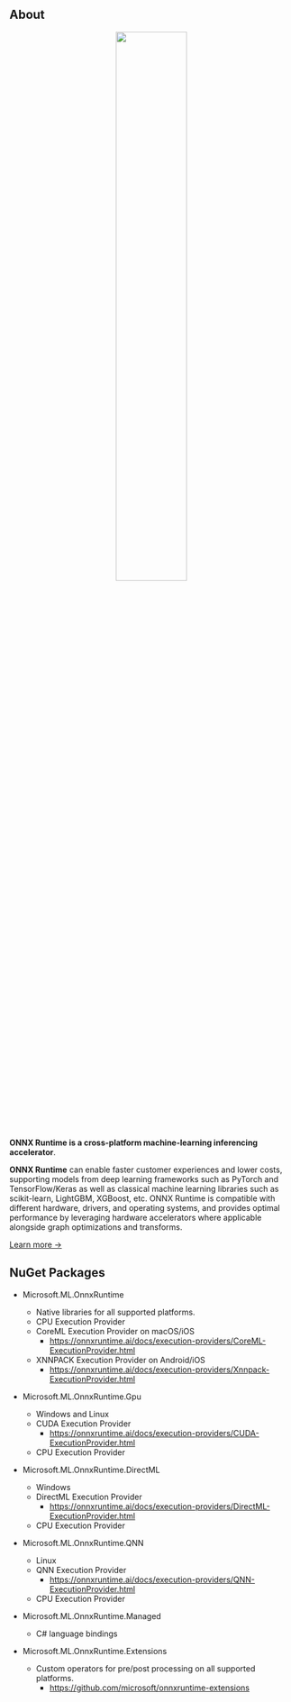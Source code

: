 ## About

<p align="center"><img width="50%" src="https://raw.githubusercontent.com/microsoft/onnxruntime/main/docs/images/ONNX_Runtime_logo_dark.png" /></p>

**ONNX Runtime is a cross-platform machine-learning inferencing accelerator**.

**ONNX Runtime** can enable faster customer experiences and lower costs, supporting models from deep learning frameworks such as PyTorch and TensorFlow/Keras as well as classical machine learning libraries such as scikit-learn, LightGBM, XGBoost, etc.
ONNX Runtime is compatible with different hardware, drivers, and operating systems, and provides optimal performance by leveraging hardware accelerators where applicable alongside graph optimizations and transforms.

[Learn more &rarr;](https://www.onnxruntime.ai/docs)

## NuGet Packages

- Microsoft.ML.OnnxRuntime
  - Native libraries for all supported platforms.
  - CPU Execution Provider
  - CoreML Execution Provider on macOS/iOS
    - https://onnxruntime.ai/docs/execution-providers/CoreML-ExecutionProvider.html
  - XNNPACK Execution Provider on Android/iOS
    - https://onnxruntime.ai/docs/execution-providers/Xnnpack-ExecutionProvider.html
- Microsoft.ML.OnnxRuntime.Gpu
  - Windows and Linux
  - CUDA Execution Provider
    - https://onnxruntime.ai/docs/execution-providers/CUDA-ExecutionProvider.html
  - CPU Execution Provider
- Microsoft.ML.OnnxRuntime.DirectML
  - Windows
  - DirectML Execution Provider
    - https://onnxruntime.ai/docs/execution-providers/DirectML-ExecutionProvider.html
  - CPU Execution Provider
- Microsoft.ML.OnnxRuntime.QNN
  - Linux
  - QNN Execution Provider
    - https://onnxruntime.ai/docs/execution-providers/QNN-ExecutionProvider.html
  - CPU Execution Provider


- Microsoft.ML.OnnxRuntime.Managed
  - C# language bindings

- Microsoft.ML.OnnxRuntime.Extensions
  - Custom operators for pre/post processing on all supported platforms.
    - https://github.com/microsoft/onnxruntime-extensions
